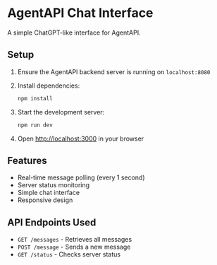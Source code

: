 # AgentAPI Chat Interface

A simple ChatGPT-like interface for AgentAPI.

## Setup

1. Ensure the AgentAPI backend server is running on `localhost:8080`

2. Install dependencies:
   ```bash
   npm install
   ```

3. Start the development server:
   ```bash
   npm run dev
   ```

4. Open [http://localhost:3000](http://localhost:3000) in your browser

## Features

- Real-time message polling (every 1 second)
- Server status monitoring
- Simple chat interface
- Responsive design

## API Endpoints Used

- `GET /messages` - Retrieves all messages
- `POST /message` - Sends a new message
- `GET /status` - Checks server status